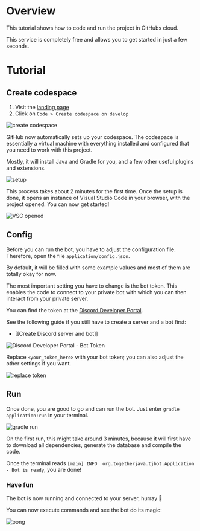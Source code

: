 # Overview

This tutorial shows how to code and run the project in GitHubs cloud.

This service is completely free and allows you to get started in just a few seconds.

# Tutorial

## Create codespace

1. Visit the [landing page](https://github.com/Together-Java/TJ-Bot)
2. Click on `Code > Create codespace on develop`

![create codespace](https://i.imgur.com/Jg5jiXu.png)

GitHub now automatically sets up your codespace. The codespace is essentially a virtual machine with everything installed and configured that you need to work with this project.

Mostly, it will install Java and Gradle for you, and a few other useful plugins and extensions.

![setup](https://i.imgur.com/8zrXOTc.png)

This process takes about 2 minutes for the first time. Once the setup is done, it opens an instance of Visual Studio Code in your browser, with the project opened. You can now get started!

![VSC opened](https://i.imgur.com/Zb6trQb.png)

## Config

Before you can run the bot, you have to adjust the configuration file. Therefore, open the file `application/config.json`.

By default, it will be filled with some example values and most of them are totally okay for now.

The most important setting you have to change is the bot token. This enables the code to connect to your private bot with which you can then interact from your private server.

You can find the token at the [Discord Developer Portal](https://discord.com/developers/applications).

See the following guide if you still have to create a server and a bot first:
* [[Create Discord server and bot]]

![Discord Developer Portal - Bot Token](https://i.imgur.com/IB5W8vZ.png)

Replace `<your_token_here>` with your bot token; you can also adjust the other settings if you want.

![replace token](https://i.imgur.com/eCWZHSR.png)

## Run

Once done, you are good to go and can run the bot. Just enter `gradle application:run` in your terminal.

![gradle run](https://i.imgur.com/hQqq6DC.png)

On the first run, this might take around 3 minutes, because it will first have to download all dependencies, generate the database and compile the code.

Once the terminal reads `[main] INFO  org.togetherjava.tjbot.Application - Bot is ready`, you are done!

### Have fun

The bot is now running and connected to your server, hurray 🎉

You can now execute commands and see the bot do its magic:

![pong](https://i.imgur.com/0x3GsnU.png)